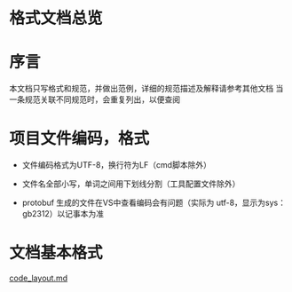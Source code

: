 # 格式文档总览

# 序言
本文档只写格式和规范，并做出范例，详细的规范描述及解释请参考其他文档
当一条规范关联不同规范时，会重复列出，以便查阅

# 项目文件编码，格式
- 文件编码格式为UTF-8，换行符为LF（cmd脚本除外）
- 文件名全部小写，单词之间用下划线分割（工具配置文件除外）

- protobuf 生成的文件在VS中查看编码会有问题（实际为 utf-8，显示为sys：gb2312）以记事本为准

# 文档基本格式
[code_layout.md](code_layout.md)